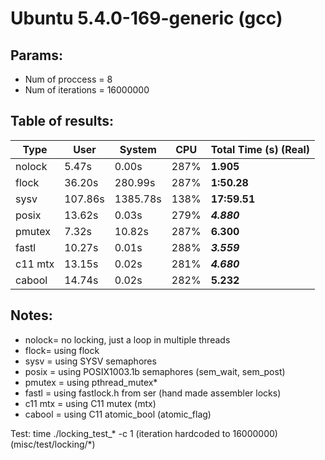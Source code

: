 
# Ubuntu 5.4.0-169-generic (gcc)
## Params:
- Num of proccess = 8
- Num of iterations = 16000000

## Table of results:

| Type | User | System | CPU | Total Time (s) (Real) |
| --- | --- | --- | --- | --- |
| nolock | 5.47s | 0.00s | 287% | **1.905** |
| flock | 36.20s | 280.99s | 287% | **1:50.28** |
| sysv | 107.86s | 1385.78s | 138% | **17:59.51** |
| posix | 13.62s | 0.03s |  279% | ***4.880*** |
| pmutex | 7.32s | 10.82s | 287% | **6.300** |
| fastl | 10.27s | 0.01s | 288% | ***3.559*** |
| c11 mtx | 13.15s | 0.02s | 281% | ***4.680*** |
| cabool | 14.74s | 0.02s | 282% | **5.232**  |

## Notes:
- nolock= no locking, just a loop in multiple threads
- flock= using flock
- sysv = using SYSV semaphores
- posix = using POSIX1003.1b semaphores (sem_wait, sem_post)
- pmutex = using pthread_mutex*
- fastl = using fastlock.h from ser (hand made assembler
locks)
- c11 mtx = using C11 mutex (mtx)
- cabool = using C11 atomic_bool (atomic_flag)

Test: time ./locking_test_* -c 1 (iteration hardcoded to 16000000)
(misc/test/locking/*)
